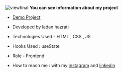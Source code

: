 
![viewfinal](https://github.com/ladan-hazrati-web/music-player-with-API/assets/119695832/b06273ad-f3b8-4b78-9de0-a9feffc3f1b3)
**You can see information about my project**

- [Demo Project]( https://ladan-hazrati-web.github.io/music-player-with-API/)

- Developed by ladan hazrati

- Technologies Used - HTML , CSS , JS

- Hooks Used : useState 

- Role - Frontend

- How to reach me : with my [instagram](https://www.instagram.com/ladan_hazrati_web) and [linkedin](https://www.linkedin.com/in/ladan-hazrati-web)
